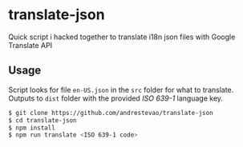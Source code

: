 # translate-json
Quick script i hacked together to translate i18n json files with Google Translate API

## Usage
Script looks for file `en-US.json` in the `src` folder for what to translate. Outputs to `dist` folder with the provided *ISO 639-1* language key.

```bash
$ git clone https://github.com/andrestevao/translate-json
$ cd translate-json
$ npm install
$ npm run translate <ISO 639-1 code>
```
